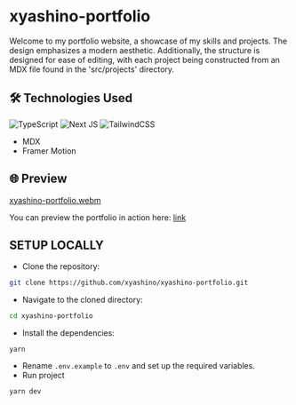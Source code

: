 # xyashino-portfolio

Welcome to my portfolio website, a showcase of my skills and projects. The design emphasizes a modern aesthetic. Additionally, the structure is designed for ease of editing, with each project being constructed from an MDX file found in the 'src/projects' directory.

## 🛠 Technologies Used

![TypeScript](https://img.shields.io/badge/typescript-%23007ACC.svg?style=for-the-badge&logo=typescript&logoColor=white)
![Next JS](https://img.shields.io/badge/Next-black?style=for-the-badge&logo=next.js&logoColor=white)
![TailwindCSS](https://img.shields.io/badge/tailwindcss-%2338B2AC.svg?style=for-the-badge&logo=tailwind-css&logoColor=white)

- MDX
- Framer Motion

## 🌐 Preview

[xyashino-portfolio.webm](https://github.com/xyashino/xyashino-portfolio/assets/69910622/7a7c714b-da49-4bd1-adc2-feec07f09f70)

You can preview the portfolio in action here: [link](https://yashino.live)

## SETUP LOCALLY

- Clone the repository:

```bash
git clone https://github.com/xyashino/xyashino-portfolio.git
```

- Navigate to the cloned directory:

```bash
cd xyashino-portfolio
```

- Install the dependencies:

```
yarn
```

- Rename `.env.example` to `.env` and set up the required variables.
- Run project

```bash
yarn dev
```
